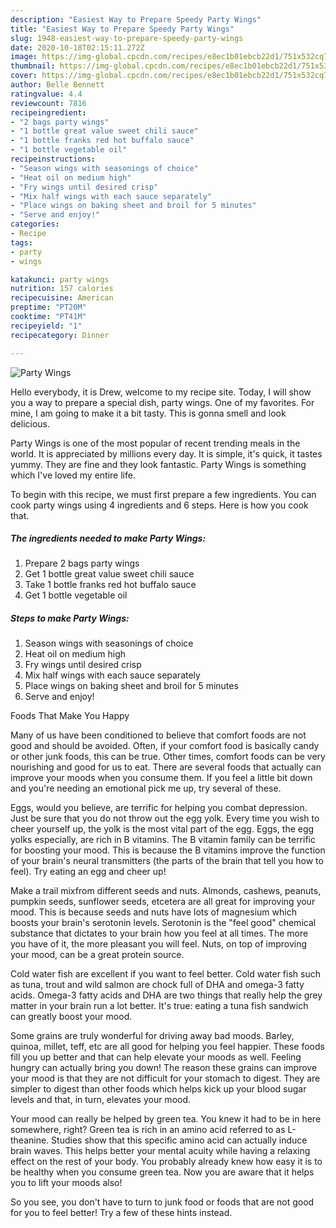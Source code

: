 ```yaml
---
description: "Easiest Way to Prepare Speedy Party Wings"
title: "Easiest Way to Prepare Speedy Party Wings"
slug: 1948-easiest-way-to-prepare-speedy-party-wings
date: 2020-10-18T02:15:11.272Z
image: https://img-global.cpcdn.com/recipes/e8ec1b01ebcb22d1/751x532cq70/party-wings-recipe-main-photo.jpg
thumbnail: https://img-global.cpcdn.com/recipes/e8ec1b01ebcb22d1/751x532cq70/party-wings-recipe-main-photo.jpg
cover: https://img-global.cpcdn.com/recipes/e8ec1b01ebcb22d1/751x532cq70/party-wings-recipe-main-photo.jpg
author: Belle Bennett
ratingvalue: 4.4
reviewcount: 7816
recipeingredient:
- "2 bags party wings"
- "1 bottle great value sweet chili sauce"
- "1 bottle franks red hot buffalo sauce"
- "1 bottle vegetable oil"
recipeinstructions:
- "Season wings with seasonings of choice"
- "Heat oil on medium high"
- "Fry wings until desired crisp"
- "Mix half wings with each sauce separately"
- "Place wings on baking sheet and broil for 5 minutes"
- "Serve and enjoy!"
categories:
- Recipe
tags:
- party
- wings

katakunci: party wings 
nutrition: 157 calories
recipecuisine: American
preptime: "PT20M"
cooktime: "PT41M"
recipeyield: "1"
recipecategory: Dinner

---
```



![Party Wings](https://img-global.cpcdn.com/recipes/e8ec1b01ebcb22d1/751x532cq70/party-wings-recipe-main-photo.jpg)

Hello everybody, it is Drew, welcome to my recipe site. Today, I will show you a way to prepare a special dish, party wings. One of my favorites. For mine, I am going to make it a bit tasty. This is gonna smell and look delicious.



Party Wings is one of the most popular of recent trending meals in the world. It is appreciated by millions every day. It is simple, it's quick, it tastes yummy. They are fine and they look fantastic. Party Wings is something which I've loved my entire life.


To begin with this recipe, we must first prepare a few ingredients. You can cook party wings using 4 ingredients and 6 steps. Here is how you cook that.

<!--inarticleads1-->

##### The ingredients needed to make Party Wings:

1. Prepare 2 bags party wings
1. Get 1 bottle great value sweet chili sauce
1. Take 1 bottle franks red hot buffalo sauce
1. Get 1 bottle vegetable oil




<!--inarticleads2-->

##### Steps to make Party Wings:

1. Season wings with seasonings of choice
1. Heat oil on medium high
1. Fry wings until desired crisp
1. Mix half wings with each sauce separately
1. Place wings on baking sheet and broil for 5 minutes
1. Serve and enjoy!




Foods That Make You Happy


Many of us have been conditioned to believe that comfort foods are not good and should be avoided. Often, if your comfort food is basically candy or other junk foods, this can be true. Other times, comfort foods can be very nourishing and good for us to eat. There are several foods that actually can improve your moods when you consume them. If you feel a little bit down and you're needing an emotional pick me up, try several of these.

Eggs, would you believe, are terrific for helping you combat depression. Just be sure that you do not throw out the egg yolk. Every time you wish to cheer yourself up, the yolk is the most vital part of the egg. Eggs, the egg yolks especially, are rich in B vitamins. The B vitamin family can be terrific for boosting your mood. This is because the B vitamins improve the function of your brain's neural transmitters (the parts of the brain that tell you how to feel). Try eating an egg and cheer up!

Make a trail mixfrom different seeds and nuts. Almonds, cashews, peanuts, pumpkin seeds, sunflower seeds, etcetera are all great for improving your mood. This is because seeds and nuts have lots of magnesium which boosts your brain's serotonin levels. Serotonin is the "feel good" chemical substance that dictates to your brain how you feel at all times. The more you have of it, the more pleasant you will feel. Nuts, on top of improving your mood, can be a great protein source.

Cold water fish are excellent if you want to feel better. Cold water fish such as tuna, trout and wild salmon are chock full of DHA and omega-3 fatty acids. Omega-3 fatty acids and DHA are two things that really help the grey matter in your brain run a lot better. It's true: eating a tuna fish sandwich can greatly boost your mood. 

Some grains are truly wonderful for driving away bad moods. Barley, quinoa, millet, teff, etc are all good for helping you feel happier. These foods fill you up better and that can help elevate your moods as well. Feeling hungry can actually bring you down! The reason these grains can improve your mood is that they are not difficult for your stomach to digest. They are simpler to digest than other foods which helps kick up your blood sugar levels and that, in turn, elevates your mood.

Your mood can really be helped by green tea. You knew it had to be in here somewhere, right? Green tea is rich in an amino acid referred to as L-theanine. Studies show that this specific amino acid can actually induce brain waves. This helps better your mental acuity while having a relaxing effect on the rest of your body. You probably already knew how easy it is to be healthy when you consume green tea. Now you are aware that it helps you to lift your moods also!

So you see, you don't have to turn to junk food or foods that are not good for you to feel better! Try  a few  of  these  hints  instead.

